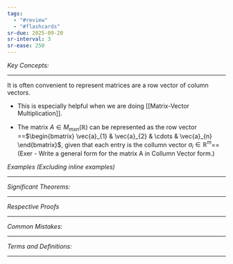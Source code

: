 ```yaml
---
tags:
  - "#review"
  - "#flashcards"
sr-due: 2025-09-20
sr-interval: 3
sr-ease: 250
---
```

*Key Concepts:*
___

It is often convenient to represent matrices are a row vector of column vectors.
- This is especially helpful when we are doing [[Matrix-Vector Multiplication]]. 

- The matrix $A \in M_{mxn}(\mathbb{R})$ can be represented as the row vector ==$\begin{bmatrix} \vec{a}_{1} & \vec{a}_{2} & \cdots & \vec{a}_{n} \end{bmatrix}$, given that each entry is the collumn vector $a_{i} \in \mathbb{R}^m$== (Exer - Write a general form for the matrix A in Collumn Vector form.)

*Examples (Excluding inline examples)* 
___

*Significant Theorems:*
___

*Respective Proofs*
___

*Common Mistakes:*
___

*Terms and Definitions:*
___

